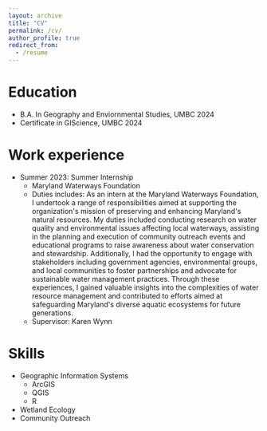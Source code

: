 ```yaml
---
layout: archive
title: "CV"
permalink: /cv/
author_profile: true
redirect_from:
  - /resume
---
```


Education
======
* B.A. In Geography and Enviornmental Studies, UMBC 2024
* Certificate in GIScience, UMBC 2024

Work experience
======
* Summer 2023: Summer Internship
  * Maryland Waterways Foundation
  * Duties includes: As an intern at the Maryland Waterways Foundation, I undertook a range of responsibilities aimed at supporting the organization's mission of preserving and enhancing Maryland's natural resources. My duties included conducting research on water quality and environmental issues affecting local waterways, assisting in the planning and execution of community outreach events and educational programs to raise awareness about water conservation and stewardship. Additionally, I had the opportunity to engage with stakeholders including government agencies, environmental groups, and local communities to foster partnerships and advocate for sustainable water management practices. Through these experiences, I gained valuable insights into the complexities of water resource management and contributed to efforts aimed at safeguarding Maryland's diverse aquatic ecosystems for future generations.
  * Supervisor: Karen Wynn
  
Skills
======
* Geographic Information Systems
  * ArcGIS
  * QGIS
  * R
* Wetland Ecology
* Community Outreach
